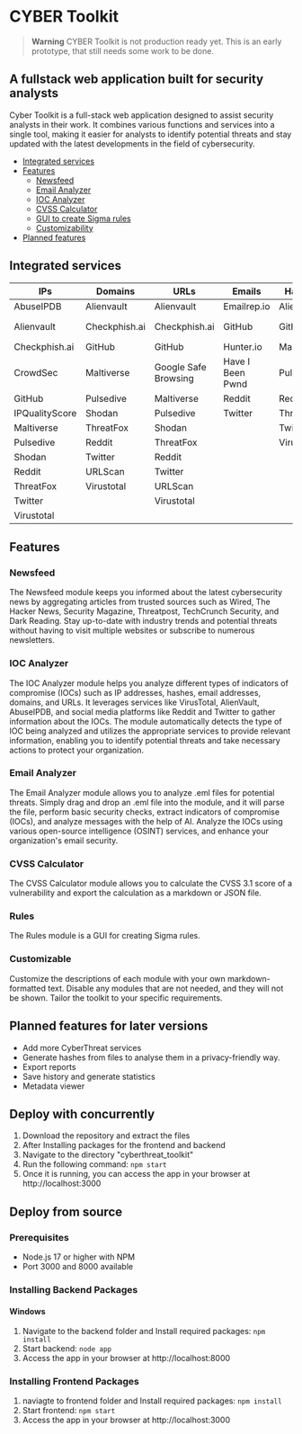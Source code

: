 
# CYBER Toolkit
> **Warning**
> CYBER Toolkit is not production ready yet. This is an early prototype, that still needs some work to be done. 
## A fullstack web application built for security analysts



Cyber Toolkit is a full-stack web application designed to assist security analysts in their work. It combines various functions and services into a single tool, making it easier for analysts to identify potential threats and stay updated with the latest developments in the field of cybersecurity.

* [Integrated services](#integrated-services)
* [Features](#features)
  * [Newsfeed](#features)
  * [Email Analyzer](#features)
  * [IOC Analyzer](#ioc-analyzer)
  * [CVSS Calculator](#cvss-calculator)
  * [GUI to create Sigma rules](#rules)
  * [Customizability](#customizable)
* [Planned features](#planned-features-for-later-versions)


## Integrated services
| IPs            | Domains       | URLs                 | Emails           | Hashes     | CVEs     |
|----------------|---------------|----------------------|------------------|------------|----------|
| AbuseIPDB      | Alienvault    | Alienvault           | Emailrep.io      | Alienvault | GitHub   |
| Alienvault     | Checkphish.ai | Checkphish.ai        | GitHub           | GitHub     | NIST NVD |
| Checkphish.ai  | GitHub        | GitHub               | Hunter.io        | Maltiverse |          |
| CrowdSec       | Maltiverse    | Google Safe Browsing | Have I Been Pwnd | Pulsedive  |          |
| GitHub         | Pulsedive     | Maltiverse           | Reddit           | Reddit     |          |
| IPQualityScore | Shodan        | Pulsedive            | Twitter          | ThreatFox  |          |
| Maltiverse     | ThreatFox     | Shodan               |                  | Twitter    |          |
| Pulsedive      | Reddit        | ThreatFox            |                  | Virustotal |          |
| Shodan         | Twitter       | Reddit               |                  |            |          |
| Reddit         | URLScan       | Twitter              |                  |            |          |
| ThreatFox      | Virustotal    | URLScan              |                  |            |          |
| Twitter        |               | Virustotal           |                  |            |          |
| Virustotal     |               |                      |                  |            |          |

## Features
### Newsfeed
The Newsfeed module keeps you informed about the latest cybersecurity news by aggregating articles from trusted sources such as Wired, The Hacker News, Security Magazine, Threatpost, TechCrunch Security, and Dark Reading. Stay up-to-date with industry trends and potential threats without having to visit multiple websites or subscribe to numerous newsletters.


### IOC Analyzer
The IOC Analyzer module helps you analyze different types of indicators of compromise (IOCs) such as IP addresses, hashes, email addresses, domains, and URLs. It leverages services like VirusTotal, AlienVault, AbuseIPDB, and social media platforms like Reddit and Twitter to gather information about the IOCs. The module automatically detects the type of IOC being analyzed and utilizes the appropriate services to provide relevant information, enabling you to identify potential threats and take necessary actions to protect your organization.


### Email Analyzer
The Email Analyzer module allows you to analyze .eml files for potential threats. Simply drag and drop an .eml file into the module, and it will parse the file, perform basic security checks, extract indicators of compromise (IOCs), and analyze messages with the help of AI. Analyze the IOCs using various open-source intelligence (OSINT) services, and enhance your organization's email security.


### CVSS Calculator
The CVSS Calculator module allows you to calculate the CVSS 3.1 score of a vulnerability and export the calculation as a markdown or JSON file.


### Rules
The Rules module is a GUI for creating Sigma rules.




### Customizable
Customize the descriptions of each module with your own markdown-formatted text. Disable any modules that are not needed, and they will not be shown. Tailor the toolkit to your specific requirements.


## Planned features for later versions
- Add more CyberThreat services
- Generate hashes from files to analyse them in a privacy-friendly way.
- Export reports
- Save history and generate statistics
- Metadata viewer

## Deploy with concurrently
1. Download the repository and extract the files
2. After Installing packages for the frontend and backend
3. Navigate to the directory  "cyberthreat_toolkit" 
4. Run the following command: `npm start`
5. Once it is running, you can access the app in your browser at http://localhost:3000

## Deploy from source
### Prerequisites
- Node.js 17 or higher with NPM
- Port 3000 and 8000 available

### Installing Backend Packages
#### Windows
1. Navigate to the backend folder and Install required packages: `npm install`
2. Start backend: `node app`
3. Access the app in your browser at http://localhost:8000



### Installing Frontend Packages
1. naviagte to frontend folder and Install required packages: `npm install`
2. Start frontend: `npm start`
3. Access the app in your browser at http://localhost:3000

